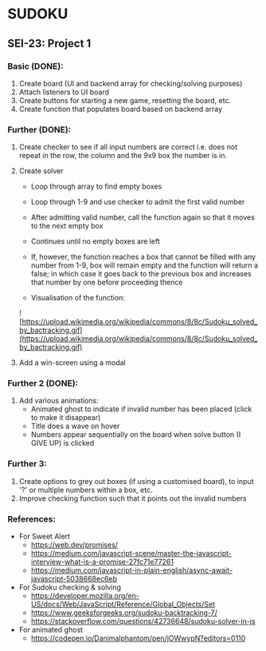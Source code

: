 # SUDOKU

## SEI-23: Project 1



### Basic (DONE):
1. Create board (UI and backend array for checking/solving purposes)
2. Attach listeners to UI board
3. Create buttons for starting a new game, resetting the board, etc.
4. Create function that populates board based on backend array


### Further (DONE):
1. Create checker to see if all input numbers are correct i.e. does not repeat in the row, the column and the 9x9 box the number is in.

2. Create solver
    - Loop through array to find empty boxes
    - Loop through 1-9 and use checker to admit the first valid number
    - After admitting valid number, call the function again so that it moves to the next empty box
    - Continues until no empty boxes are left
    - If, however, the function reaches a box that cannot be filled with any number from 1-9, box will remain empty and the function will return a false; in which case it goes back to the previous box and increases that number by one before proceeding thence

    - Visualisation of the function:

    ![https://upload.wikimedia.org/wikipedia/commons/8/8c/Sudoku_solved_by_bactracking.gif](https://upload.wikimedia.org/wikipedia/commons/8/8c/Sudoku_solved_by_bactracking.gif)

3. Add a win-screen using a modal


### Further 2 (DONE): 
1. Add various animations:
    - Animated ghost to indicate if invalid number has been placed (click to make it disappear)
    - Title does a wave on hover
    - Numbers appear sequentially on the board when solve button (I GIVE UP) is clicked


### Further 3: 
1. Create options to grey out boxes (if using a customised board), to input '?' or multiple numbers within a box, etc.
2. Improve checking function such that it points out the invalid numbers





### References: 
- For Sweet Alert
    - https://web.dev/promises/
    - https://medium.com/javascript-scene/master-the-javascript-interview-what-is-a-promise-27fc71e77261
    - https://medium.com/javascript-in-plain-english/async-await-javascript-5038668ec6eb
- For Sudoku checking & solving
    - https://developer.mozilla.org/en-US/docs/Web/JavaScript/Reference/Global_Objects/Set
    - https://www.geeksforgeeks.org/sudoku-backtracking-7/
    - https://stackoverflow.com/questions/42736648/sudoku-solver-in-js
- For animated ghost
    - https://codepen.io/Danimalphantom/pen/jOWwypN?editors=0110